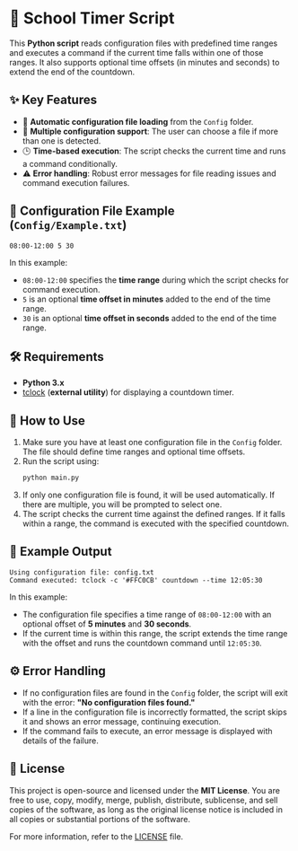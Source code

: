 # 📅 School Timer Script

This **Python script** reads configuration files with predefined time ranges and executes a command if the current time falls within one of those ranges. It also supports optional time offsets (in minutes and seconds) to extend the end of the countdown.

## ✨ **Key Features**
- 📂 **Automatic configuration file loading** from the `Config` folder.
- 📑 **Multiple configuration support**: The user can choose a file if more than one is detected.
- 🕒 **Time-based execution**: The script checks the current time and runs a command conditionally.
- ⚠️ **Error handling**: Robust error messages for file reading issues and command execution failures.

## 📄 **Configuration File Example** (`Config/Example.txt`)
```text
08:00-12:00 5 30
```

In this example:
- `08:00-12:00` specifies the **time range** during which the script checks for command execution.
- `5` is an optional **time offset in minutes** added to the end of the time range.
- `30` is an optional **time offset in seconds** added to the end of the time range.

## 🛠️ **Requirements**
- **Python 3.x**
- [tclock](https://lib.rs/crates/clock-tui) (**external utility**) for displaying a countdown timer.

## 🚀 **How to Use**
1. Make sure you have at least one configuration file in the `Config` folder. The file should define time ranges and optional time offsets.
2. Run the script using:
   ```bash
   python main.py
   ```
3. If only one configuration file is found, it will be used automatically. If there are multiple, you will be prompted to select one.
4. The script checks the current time against the defined ranges. If it falls within a range, the command is executed with the specified countdown.

## 📝 **Example Output**
```text
Using configuration file: config.txt
Command executed: tclock -c '#FFC0CB' countdown --time 12:05:30
```

In this example:
- The configuration file specifies a time range of `08:00-12:00` with an optional offset of **5 minutes** and **30 seconds**.
- If the current time is within this range, the script extends the time range with the offset and runs the countdown command until `12:05:30`.

## ⚙️ **Error Handling**
- If no configuration files are found in the `Config` folder, the script will exit with the error: **"No configuration files found."**
- If a line in the configuration file is incorrectly formatted, the script skips it and shows an error message, continuing execution.
- If the command fails to execute, an error message is displayed with details of the failure.

## 📜 **License**
This project is open-source and licensed under the **MIT License**. You are free to use, copy, modify, merge, publish, distribute, sublicense, and sell copies of the software, as long as the original license notice is included in all copies or substantial portions of the software.

For more information, refer to the [LICENSE](./LICENSE) file.

